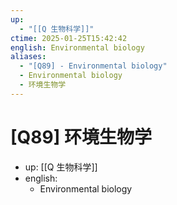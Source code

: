 ```yaml
---
up:
  - "[[Q 生物科学]]"
ctime: 2025-01-25T15:42:42
english: Environmental biology
aliases:
  - "[Q89] - Environmental biology"
  - Environmental biology
  - 环境生物学
---
```


# [Q89] 环境生物学

- up: [[Q 生物科学]]
- english:
	- Environmental biology
